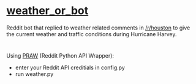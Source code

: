 # [weather_or_bot](https://www.reddit.com/user/weather_or_bot "weather_or_bot")

Reddit bot that replied to weather related comments in [/r/houston](https://www.reddit.com/r/houston/ "/r/houston") to give the current weather and traffic conditions during Hurricane Harvey.
#

Using [PRAW](https://praw.readthedocs.org/ "PRAW") (Reddit Python API Wrapper): 
- enter your Reddit API creditials in config.py 
- run weather.py
